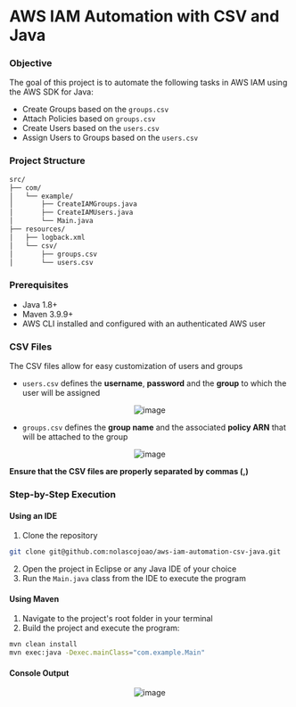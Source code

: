 # AWS IAM Automation with CSV and Java

### Objective
The goal of this project is to automate the following tasks in AWS IAM using the AWS SDK for Java:
- Create Groups based on the `groups.csv`
- Attach Policies based on `groups.csv`
- Create Users based on the `users.csv` 
- Assign Users to Groups based on the `users.csv`

### Project Structure
```bash
src/
├── com/
│   └── example/
│       ├── CreateIAMGroups.java
│       ├── CreateIAMUsers.java    
│       └── Main.java
├── resources/
│   ├── logback.xml
│   └── csv/
│       ├── groups.csv
│       └── users.csv
```
### Prerequisites
- Java 1.8+
- Maven 3.9.9+
- AWS CLI installed and configured with an authenticated AWS user

### CSV Files
The CSV files allow for easy customization of users and groups

- `users.csv` defines the **username**, **password** and the **group** to which the user will be assigned

<p align="center">
  <img src="https://github.com/user-attachments/assets/d98bbc22-f2e7-4b07-8878-4781661e6cc5" alt="image"/>
</p>

- `groups.csv` defines the **group name** and the associated **policy ARN** that will be attached to the group

<p align="center">
  <img src="https://github.com/user-attachments/assets/c1493c45-ce3f-4b8e-89d6-00722ad59fb2" alt="image"/>
</p>

**Ensure that the CSV files are properly separated by commas (,)**

### Step-by-Step Execution
#### Using an IDE
1. Clone the repository
```bash
git clone git@github.com:nolascojoao/aws-iam-automation-csv-java.git
```
2. Open the project in Eclipse or any Java IDE of your choice
3. Run the `Main.java` class from the IDE to execute the program

#### Using Maven
1. Navigate to the project's root folder in your terminal
2. Build the project and execute the program:
```bash
mvn clean install
mvn exec:java -Dexec.mainClass="com.example.Main"
```
#### Console Output

<p align="center">
  <img src="https://github.com/user-attachments/assets/7b30943a-2ae2-4cf3-a6ff-a55badac17c9" alt="image"/>
</p>
